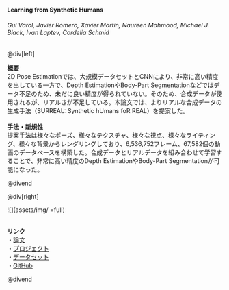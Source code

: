 #### Learning from Synthetic Humans
###### Gul Varol, Javier Romero, Xavier Martin, Naureen Mahmood, Michael J. Black, Ivan Laptev, Cordelia Schmid

@div[left]

__概要__<br>
2D Pose Estimationでは、大規模データセットとCNNにより、非常に高い精度を出している一方で、Depth EstimationやBody-Part Segmentationなどではデータ不足のため、未だに良い精度が得られていない。そのため、合成データが使用されるが、リアルさが不足している。本論文では、よりリアルな合成データの生成手法（SURREAL: Synthetic hUmans foR REAL）を提案した。<br>
<br>
__手法・新規性__<br>
提案手法は様々なポーズ、様々なテクスチャ、様々な視点、様々なライティング、様々な背景からレンダリングしており、6,536,752フレーム、67,582個の動画のデータベースを構築した。合成データとリアルデータを組み合わせて学習することで、非常に高い精度のDepth EstimationやBody-Part Segmentationが可能になった。<br>


@divend

@div[right]

![](assets/img/ =full)<br>
<br>

__リンク__<br>
・[論文](http://openaccess.thecvf.com/content_cvpr_2017/papers/Varol_Learning_From_Synthetic_CVPR_2017_paper.pdf)<br>
・[プロジェクト](http://www.di.ens.fr/willow/research/surreal/)<br>
・[データセット](https://www.di.ens.fr/willow/research/surreal/data/)<br>
・[GitHub](https://github.com/gulvarol/surreal)

@divend